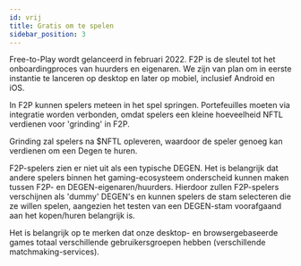 ```yaml
---
id: vrij
title: Gratis om te spelen
sidebar_position: 3
---
```


Free-to-Play wordt gelanceerd in februari 2022. F2P is de sleutel tot het onboardingproces van huurders en eigenaren. We zijn van plan om in eerste instantie te lanceren op desktop en later op mobiel, inclusief Android en iOS.

In F2P kunnen spelers meteen in het spel springen. Portefeuilles moeten via integratie worden verbonden, omdat spelers een kleine hoeveelheid NFTL verdienen voor 'grinding' in F2P.

Grinding zal spelers na $NFTL opleveren, waardoor de speler genoeg kan verdienen om een Degen te huren.

F2P-spelers zien er niet uit als een typische DEGEN. Het is belangrijk dat andere spelers binnen het gaming-ecosysteem onderscheid kunnen maken tussen F2P- en DEGEN-eigenaren/huurders. Hierdoor zullen F2P-spelers verschijnen als 'dummy' DEGEN's en kunnen spelers de stam selecteren die ze willen spelen, aangezien het testen van een DEGEN-stam voorafgaand aan het kopen/huren belangrijk is.

Het is belangrijk op te merken dat onze desktop- en browsergebaseerde games totaal verschillende gebruikersgroepen hebben (verschillende matchmaking-services).
